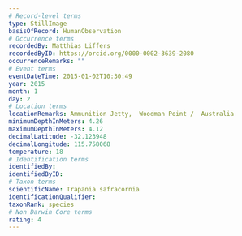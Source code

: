 ```yaml
---
# Record-level terms
type: StillImage
basisOfRecord: HumanObservation
# Occurrence terms
recordedBy: Matthias Liffers
recordedByID: https://orcid.org/0000-0002-3639-2080
occurrenceRemarks: ""
# Event terms
eventDateTime: 2015-01-02T10:30:49
year: 2015
month: 1
day: 2
# Location terms
locationRemarks: Ammunition Jetty,  Woodman Point /  Australia
minimumDepthInMeters: 4.26
maximumDepthInMeters: 4.12
decimalLatitude: -32.123948
decimalLongitude: 115.758068
temperature: 18
# Identification terms
identifiedBy: 
identifiedByID: 
# Taxon terms
scientificName: Trapania safracornia
identificationQualifier: 
taxonRank: species
# Non Darwin Core terms
rating: 4
---
```

